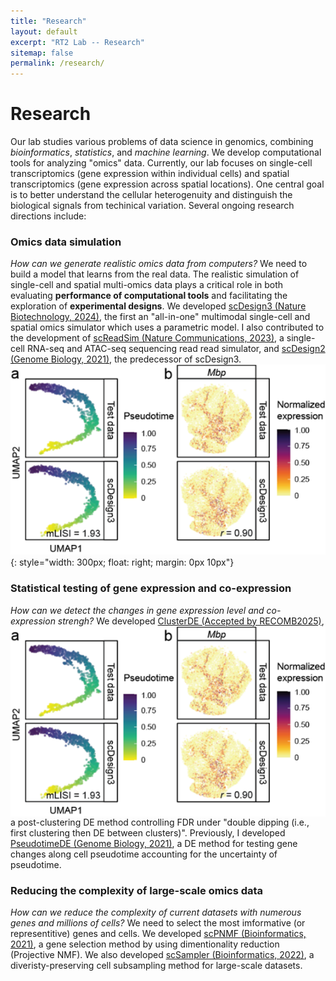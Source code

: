 ```yaml
---
title: "Research"
layout: default
excerpt: "RT2 Lab -- Research"
sitemap: false
permalink: /research/
---
```


# Research

Our lab studies various problems of data science in genomics, combining *bioinformatics*, *statistics*, and *machine learning*. We develop computational tools for analyzing "omics" data. Currently, our lab focuses on single-cell transcriptomics (gene expression within individual cells) and spatial transcriptomics (gene expression across spatial locations). One central goal is to better understand the cellular heterogenuity and distinguish the biological signals from techinical variation. Several ongoing research directions include:

### Omics data simulation 
*How can we generate realistic omics data from computers?* We need to build a model that learns from the real data. The realistic simulation of single-cell and spatial multi-omics data plays a critical role in both evaluating **performance of computational tools** and facilitating the exploration of **experimental designs**.  We developed [scDesign3 (Nature Biotechnology, 2024)](https://doi.org/10.1038/s41587-023-01772-1), the first an "all-in-one" multimodal single-cell and spatial omics simulator which uses a parametric model. I also contributed to the development of [scReadSim (Nature Communications, 2023)](https://doi.org/10.1038/s41467-023-43162-w), a single-cell RNA-seq and ATAC-seq sequencing read read simulator, and [scDesign2 (Genome Biology, 2021)](https://doi.org/10.1186/s13059-021-02367-2), the predecessor of scDesign3. ![](../images/research/simulation.png){: style="width: 300px; float: right; margin: 0px 10px"} 

### Statistical testing of gene expression and co-expression
*How can we detect the changes in gene expression level and co-expression strengh?* <img style="float: right;" src="../images/research/simulation.png">
We developed [ClusterDE (Accepted by RECOMB2025)](https://www.biorxiv.org/content/10.1101/2023.07.21.550107v1), a post-clustering DE method controlling FDR under "double dipping (i.e., first clustering then DE between clusters)". Previously, I developed [PseudotimeDE (Genome Biology, 2021)](https://doi.org/10.1186/s13059-021-02341-y), a DE method for testing gene changes along cell pseudotime accounting for the uncertainty of pseudotime.

### Reducing the complexity of large-scale omics data
*How can we reduce the complexity of current datasets with numerous genes and millions of cells?* We need to select the most imformative (or representitive) genes and cells. We developed [scPNMF (Bioinformatics, 2021)](https://doi.org/10.1093/bioinformatics/btab273), a gene selection method by using dimentionality reduction (Projective NMF). We also developed [scSampler (Bioinformatics, 2022)](https://doi.org/10.1093/bioinformatics/btac271), a diveristy-preserving cell subsampling method for large-scale datasets.
